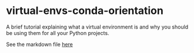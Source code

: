 # virtual-envs-conda-orientation
A brief tutorial explaining what a virtual environment is and why you should be using them for all your Python projects.

See the markdown file [here](virtual-environments-tutorial.md)
